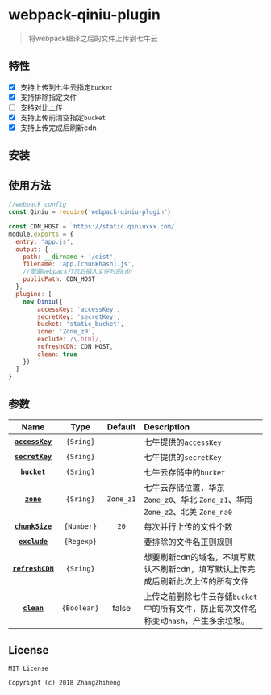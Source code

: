 # webpack-qiniu-plugin
> 将webpack编译之后的文件上传到七牛云

## 特性
- [x] 支持上传到七牛云指定`bucket`
- [x] 支持排除指定文件
- [ ] 支持对比上传
- [x] 支持上传前清空指定`bucket`
- [x] 支持上传完成后刷新cdn

## 安装

## 使用方法
```js
//webpack config
const Qiniu = require('webpack-qiniu-plugin')

const CDN_HOST = `https://static.qiniuxxx.com/`
module.exports = {
  entry: 'app.js',
  output: {
    path: __dirname + '/dist',
    filename: 'app.[chunkhash].js',
    //配置webpack打包后插入文件时的cdn
    publicPath: CDN_HOST
  },
  plugins: [
    new Qiniu({
        accessKey: 'accessKey',
        secretKey: 'secretKey',
        bucket: 'static_bucket',
        zone: 'Zone_z0',
        exclude: /\.html/,
        refreshCDN: CDN_HOST,
        clean: true
    })
  ]
}
```
## 参数
|Name|Type|Default|Description|
|:--:|:--:|:-----:|:----------|
|**[`accessKey`](#)**|`{Sring}`||七牛提供的`accessKey`|
|**[`secretKey`](#)**|`{Sring}`||七牛提供的`secretKey`|
|**[`bucket`](#)**|`{Sring}`||七牛云存储中的`bucket`|
|**[`zone`](#)**|`{Sring}`|`Zone_z1`|七牛云存储位置，华东 `Zone_z0`、华北 `Zone_z1`、华南 `Zone_z2`、北美 `Zone_na0`|
|**[`chunkSize`](#)**|`{Number}`|`20`|每次并行上传的文件个数|
|**[`exclude`](#)**|`{Regexp}`||要排除的文件名正则规则|
|**[`refreshCDN`](#)**|`{Sring}`||想要刷新cdn的域名，不填写默认不刷新cdn，填写默认上传完成后刷新此次上传的所有文件|
|**[`clean`](#)**|`{Boolean}`|false|上传之前删除七牛云存储`bucket`中的所有文件，防止每次文件名称变动`hash`，产生多余垃圾。|

## License

```
MIT License

Copyright (c) 2018 ZhangZhiheng
```

